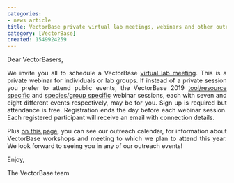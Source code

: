 ```yaml
---
categories:
- news article
title: VectorBase private virtual lab meetings, webinars and other outreach events
category: [VectorBase]
created: 1549924259
---
```

<p style="text-align:justify">Dear VectorBasers,

<p style="text-align:justify">We invite you all to schedule a VectorBase <a href="https://www.vectorbase.org/workshops/virtual-lab-meetings-0"><u>virtual lab meeting</u></a>. This is a private webinar for individuals or lab groups. If instead of a private session you prefer to attend public events, the VectorBase 2019 <a href="https://www.vectorbase.org/workshops/vectorbase-2019-webinar-series-toolresource-specific"><u>tool/resource specific</u></a> and <a href="https://www.vectorbase.org/workshops/vectorbase-2019-webinar-series-speciesgroup-specific"><u>species/group specific</u></a> webinar sessions, each with seven and eight different events respectively, may be for you. Sign up is required but attendance is free. Registration ends the day before each webinar session. Each registered participant will receive an email with connection details. 

<p style="text-align:justify">Plus <a href="https://www.vectorbase.org/workshops"><u>on this page</u></a>, you can see our outreach calendar, for information about VectorBase workshops and meeting to which we plan to attend this year. 
We look forward to seeing you in any of our outreach events!

<p style="text-align:justify">Enjoy,
<p style="text-align:justify">The VectorBase team
